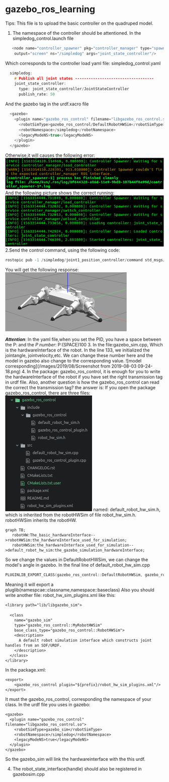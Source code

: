 # gazebo_ros_learning
Tips: This file is to upload the basic controller on the quadruped model.

1. The namespace of the controller should be attentioned.
   In the simpledog_control.launch file

```cpp
   <node name="controller_spawner" pkg="controller_manager" type="spawner" respawn="false"
 	output="screen" ns="/simpledog" args="joint_state_controller"/>
  ```
Which corresponds to the controller load yaml file: simpledog_control.yaml

```cpp
  simpledog:
    # Publish all joint states -----------------------------------
    joint_state_controller:
      type: joint_state_controller/JointStateController
      publish_rate: 50
  ```
  And the gazebo tag in the urdf.xacro file
```cpp
  <gazebo>
    <plugin name="gazebo_ros_control" filename="libgazebo_ros_control.so">
      <robotSimType>gazebo_ros_control/DefaultRobotHWSim</robotSimType>
      <robotNamespace>/simpledog</robotNamespace>
      <legacyModeNS>true</legacyModeNS>
    </plugin>
  </gazebo>
  ```
  Otherwise,it will causes the following error:
  ![controller_ns_error](images/2019/07/controller-ns-error.png)
  And the following picture shows the correct running:
  ![Correct_running](images/2019/07/correct-running.png)
2.Send the control command, using the following code:
```c++
rostopic pub -1 /simpledog/joint1_position_controller/command std_msgs/Float64 "data: 2.5"
```
You will get the following response:
![gazebo_response](images/2019/07/gazebo-response.png)

_**Attention**_: In the yaml file,when you set the PID, you have a space between the P: and the _P number_: P:(SPACE)100
3. In the file:gazebo_sim.cpp, Which is the hardwareInterface of the robot. In the line 133, we initialized the jointangle, jointvelocity,etc. We can change these number here and the model in gazebo also change to the corresponding value.
![model corresponding](/images/2019/08/Screenshot from 2019-08-03 09-24-18.png)
4. In the package: gazebo_ros_control, it is enough for you to write the hardwareInterface of the robot if you have set the right transmission tag in urdf file. Also, another question is how the gazebo_ros_control can read the correct the transmission tag?
the answer is: If you open the package gazebo_ros_control, there are three files:
![gazebo_ros_control file](images/2019/08/gazebo-ros-control-file.png)
named: default_robot_hw_sim.h, which is inherited from the robotHWSim of file robot_hw_sim.h. robotHWSim inherits the robotHW.
```mermaid
graph TB;
   robotHW:The_basic_hardwareInterface-->robotHWSim:the_hardwareInterface_used_for_simulation;
   robotHWSim:the_hardwareInterface_used_for_simulation-->default_robot_hw_sim:the_gazebo_simulation_hardwareInterface;
```
So we change the values in DefaultRobotHWSim, we can change the model's angle in gazebo.
In the final line of default_robot_hw_sim.cpp
```C++
PLUGINLIB_EXPORT_CLASS(gazebo_ros_control::DefaultRobotHWSim, gazebo_ros_control::RobotHWSim)
```
Meaning it will export a pluglib(namespcae::classname,namespace::baseclass)
Also you should write another file: robot_hw_sim_plugins.xml like this:
```
<library path="lib/libgazebo_sim">

  <class
    name="gazebo_sim"
    type="gazebo_ros_control::MyRobotHWSim"
    base_class_type="gazebo_ros_control::RobotHWSim">
    <description>
      A default robot simulation interface which constructs joint handles from an SDF/URDF.
    </description>
  </class>
</library>
```
In the package.xml:
```
<export>
    <gazebo_ros_control plugin="${prefix}/robot_hw_sim_plugins.xml"/>
</export>
```
It must the gazebo_ros_control, corresponding the namespace of your class.
In the urdf file you uses in gazebo:
```
<gazebo>
  <plugin name="gazebo_ros_control" filename="libgazebo_ros_control.so">
    <robotSimType>gazebo_sim</robotSimType>
    <robotNamespace>/simpledog</robotNamespace>
    <legacyModeNS>true</legacyModeNS>
  </plugin>
</gazebo>
```
So the gazebo_sim will link the hardwareinterface with the this urdf.

4. The robot_state_interface(handle) should also be registered in gazebosim.cpp
